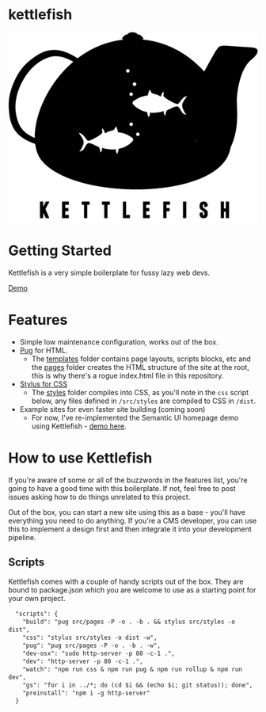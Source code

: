 # kettlefish

![Kettlefish Logo](./src/lib/kettlefish.png)

# Getting Started
Kettlefish is a very simple boilerplate for fussy lazy web devs.

[Demo](http://htmlpreview.github.io/?https://github.com/paulbrzeski/kettlefish/blob/master/index.html)

# Features
- Simple low maintenance configuration, works out of the box.
- [Pug](https://pugjs.org/) for HTML.
  - The [templates](/src/templates) folder contains page layouts, scripts blocks, etc and the [pages](/src/pages) folder creates the HTML structure of the site at the root, this is why there's a rogue index.html file in this repository. 
- [Stylus for CSS](http://stylus-lang.com/)
  - The [styles](/src/styles) folder compiles into CSS, as you'll note in the `css` script below, any files defined in `/src/styles` are compiled to CSS in `/dist`.
- Example sites for even faster site building (coming soon)
  - For now, I've re-implemented the Semantic UI homepage demo using Kettlefish - [demo here](http://htmlpreview.github.io/?https://github.com/paulbrzeski/kettlefish/blob/master/index.html).

# How to use Kettlefish
If you're aware of some or all of the buzzwords in the features list, you're going to have a good time with this boilerplate. If not, feel free to post issues asking how to do things unrelated to this project.

Out of the box, you can start a new site using this as a base - you'll have everything you need to do anything. If you're a CMS developer, you can use this to implement a design first and then integrate it into your development pipeline.

## Scripts
Kettlefish comes with a couple of handy scripts out of the box. They are bound to package.json which you are welcome to use as a starting point for your own project.
```
  "scripts": {
    "build": "pug src/pages -P -o . -b . && stylus src/styles -o dist",
    "css": "stylus src/styles -o dist -w",
    "pug": "pug src/pages -P -o . -b . -w",
    "dev-osx": "sudo http-server -p 80 -c-1 .",
    "dev": "http-server -p 80 -c-1 .",
    "watch": "npm run css & npm run pug & npm run rollup & npm run dev",
    "gs": "for i in ../*; do (cd $i && (echo $i; git status)); done",
    "preinstall": "npm i -g http-server"
  }
```
